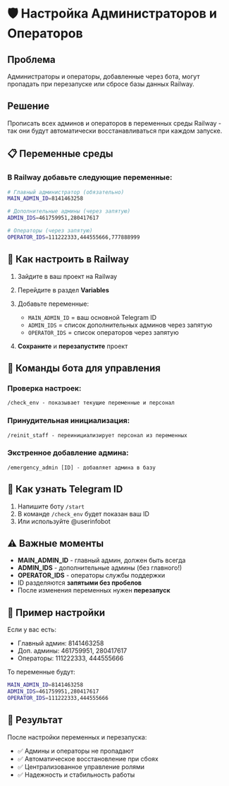 # 🛡️ Настройка Администраторов и Операторов

## Проблема
Администраторы и операторы, добавленные через бота, могут пропадать при перезапуске или сбросе базы данных Railway.

## Решение
Прописать всех админов и операторов в переменных среды Railway - так они будут автоматически восстанавливаться при каждом запуске.

## 📋 Переменные среды

### В Railway добавьте следующие переменные:

```bash
# Главный администратор (обязательно)
MAIN_ADMIN_ID=8141463258

# Дополнительные админы (через запятую)
ADMIN_IDS=461759951,280417617

# Операторы (через запятую)
OPERATOR_IDS=111222333,444555666,777888999
```

## 🚀 Как настроить в Railway

1. Зайдите в ваш проект на Railway
2. Перейдите в раздел **Variables**
3. Добавьте переменные:
   - `MAIN_ADMIN_ID` = ваш основной Telegram ID
   - `ADMIN_IDS` = список дополнительных админов через запятую
   - `OPERATOR_IDS` = список операторов через запятую

4. **Сохраните** и **перезапустите** проект

## 🤖 Команды бота для управления

### Проверка настроек:
```
/check_env - показывает текущие переменные и персонал
```

### Принудительная инициализация:
```
/reinit_staff - переинициализирует персонал из переменных
```

### Экстренное добавление админа:
```
/emergency_admin [ID] - добавляет админа в базу
```

## 📝 Как узнать Telegram ID

1. Напишите боту `/start`
2. В команде `/check_env` будет показан ваш ID
3. Или используйте @userinfobot

## ⚠️ Важные моменты

- **MAIN_ADMIN_ID** - главный админ, должен быть всегда
- **ADMIN_IDS** - дополнительные админы (без главного!)
- **OPERATOR_IDS** - операторы службы поддержки
- ID разделяются **запятыми без пробелов**
- После изменения переменных нужен **перезапуск**

## 🔧 Пример настройки

Если у вас есть:
- Главный админ: 8141463258
- Доп. админы: 461759951, 280417617  
- Операторы: 111222333, 444555666

То переменные будут:
```bash
MAIN_ADMIN_ID=8141463258
ADMIN_IDS=461759951,280417617
OPERATOR_IDS=111222333,444555666
```

## 🎯 Результат

После настройки переменных и перезапуска:
- ✅ Админы и операторы не пропадают
- ✅ Автоматическое восстановление при сбоях
- ✅ Централизованное управление ролями
- ✅ Надежность и стабильность работы 